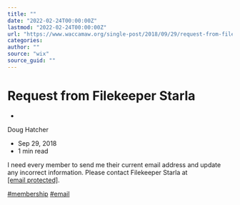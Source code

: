 ```yaml
---
title: ""
date: "2022-02-24T00:00:00Z"
lastmod: "2022-02-24T00:00:00Z"
url: "https://www.waccamaw.org/single-post/2018/09/29/request-from-filekeeper-starla"
categories:
author: ""
source: "wix"
source_guid: ""
---
```


# Request from Filekeeper Starla

-

Doug Hatcher
- Sep 29, 2018
- 1 min read

I need every member to send me their current email address and update any incorrect information. Please contact Filekeeper Starla at [[email protected]](/cdn-cgi/l/email-protection).

[#membership](https://www.waccamaw.org/updates/hashtags/membership) [#email](https://www.waccamaw.org/updates/hashtags/email)

